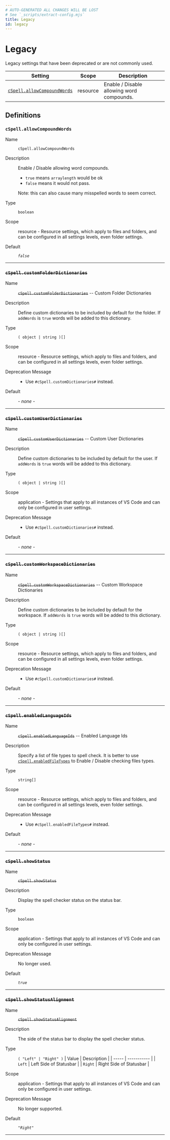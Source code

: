 ```yaml
---
# AUTO-GENERATED ALL CHANGES WILL BE LOST
# See `_scripts/extract-config.mjs`
title: Legacy
id: legacy
---
```


# Legacy

Legacy settings that have been deprecated or are not commonly used.


| Setting | Scope | Description |
| ------- | ----- | ----------- |
| [`cSpell.allowCompoundWords`](#cspellallowcompoundwords) | resource | Enable / Disable allowing word compounds. |


## Definitions


### `cSpell.allowCompoundWords`

<dl>

<dt>
Name
</dt>
<dd>

`cSpell.allowCompoundWords`

</dd>


<dt>
Description
</dt>
<dd>

Enable / Disable allowing word compounds.
- `true` means `arraylength` would be ok
- `false` means it would not pass.

Note: this can also cause many misspelled words to seem correct.

</dd>


<dt>
Type
</dt>
<dd>

`boolean`

</dd>


<dt>
Scope
</dt>
<dd>

resource - Resource settings, which apply to files and folders, and can be configured in all settings levels, even folder settings.

</dd>




<dt>
Default
</dt>
<dd>

_`false`_

</dd>




</dl>

---


### ~~`cSpell.customFolderDictionaries`~~

<dl>

<dt>
Name
</dt>
<dd>

~~`cSpell.customFolderDictionaries`~~ -- Custom Folder Dictionaries

</dd>


<dt>
Description
</dt>
<dd>

Define custom dictionaries to be included by default for the folder.
If `addWords` is `true` words will be added to this dictionary.

</dd>


<dt>
Type
</dt>
<dd>

`( object | string )[]`

</dd>


<dt>
Scope
</dt>
<dd>

resource - Resource settings, which apply to files and folders, and can be configured in all settings levels, even folder settings.

</dd>


<dt>
Deprecation Message
</dt>
<dd>

- Use `#cSpell.customDictionaries#` instead.

</dd>


<dt>
Default
</dt>
<dd>

_- none -_

</dd>




</dl>

---


### ~~`cSpell.customUserDictionaries`~~

<dl>

<dt>
Name
</dt>
<dd>

~~`cSpell.customUserDictionaries`~~ -- Custom User Dictionaries

</dd>


<dt>
Description
</dt>
<dd>

Define custom dictionaries to be included by default for the user.
If `addWords` is `true` words will be added to this dictionary.

</dd>


<dt>
Type
</dt>
<dd>

`( object | string )[]`

</dd>


<dt>
Scope
</dt>
<dd>

application - Settings that apply to all instances of VS Code and can only be configured in user settings.

</dd>


<dt>
Deprecation Message
</dt>
<dd>

- Use `#cSpell.customDictionaries#` instead.

</dd>


<dt>
Default
</dt>
<dd>

_- none -_

</dd>




</dl>

---


### ~~`cSpell.customWorkspaceDictionaries`~~

<dl>

<dt>
Name
</dt>
<dd>

~~`cSpell.customWorkspaceDictionaries`~~ -- Custom Workspace Dictionaries

</dd>


<dt>
Description
</dt>
<dd>

Define custom dictionaries to be included by default for the workspace.
If `addWords` is `true` words will be added to this dictionary.

</dd>


<dt>
Type
</dt>
<dd>

`( object | string )[]`

</dd>


<dt>
Scope
</dt>
<dd>

resource - Resource settings, which apply to files and folders, and can be configured in all settings levels, even folder settings.

</dd>


<dt>
Deprecation Message
</dt>
<dd>

- Use `#cSpell.customDictionaries#` instead.

</dd>


<dt>
Default
</dt>
<dd>

_- none -_

</dd>




</dl>

---


### ~~`cSpell.enabledLanguageIds`~~

<dl>

<dt>
Name
</dt>
<dd>

~~`cSpell.enabledLanguageIds`~~ -- Enabled Language Ids

</dd>


<dt>
Description
</dt>
<dd>

Specify a list of file types to spell check. It is better to use [`cSpell.enabledFileTypes`](files-folders-and-workspaces#cspellenabledfiletypes) to Enable / Disable checking files types.

</dd>


<dt>
Type
</dt>
<dd>

`string[]`

</dd>


<dt>
Scope
</dt>
<dd>

resource - Resource settings, which apply to files and folders, and can be configured in all settings levels, even folder settings.

</dd>


<dt>
Deprecation Message
</dt>
<dd>

- Use `#cSpell.enabledFileTypes#` instead.

</dd>


<dt>
Default
</dt>
<dd>

_- none -_

</dd>




</dl>

---


### ~~`cSpell.showStatus`~~

<dl>

<dt>
Name
</dt>
<dd>

~~`cSpell.showStatus`~~

</dd>


<dt>
Description
</dt>
<dd>

Display the spell checker status on the status bar.

</dd>


<dt>
Type
</dt>
<dd>

`boolean`

</dd>


<dt>
Scope
</dt>
<dd>

application - Settings that apply to all instances of VS Code and can only be configured in user settings.

</dd>


<dt>
Deprecation Message
</dt>
<dd>

No longer used.

</dd>


<dt>
Default
</dt>
<dd>

_`true`_

</dd>




</dl>

---


### ~~`cSpell.showStatusAlignment`~~

<dl>

<dt>
Name
</dt>
<dd>

~~`cSpell.showStatusAlignment`~~

</dd>


<dt>
Description
</dt>
<dd>

The side of the status bar to display the spell checker status.

</dd>


<dt>
Type
</dt>
<dd>

`( "Left" | "Right" )`
| Value | Description |
| ----- | ----------- |
| `Left` | Left Side of Statusbar |
| `Right` | Right Side of Statusbar |


</dd>


<dt>
Scope
</dt>
<dd>

application - Settings that apply to all instances of VS Code and can only be configured in user settings.

</dd>


<dt>
Deprecation Message
</dt>
<dd>

No longer supported.

</dd>


<dt>
Default
</dt>
<dd>

_`"Right"`_

</dd>




</dl>

---


